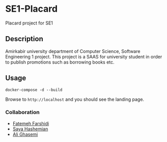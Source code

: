 # SE1-Placard
Placard project for SE1

## Description
Amirkabir university department of Computer Science, Software Engineering 1 project. 
This project is a SAAS for university student in order to publish promotions such as borrowing books etc.

## Usage
```angular2html
docker-compose -d --build
```
Browse to `http://localhost` and you should see the landing page. 



### Collaboration
- [Fatemeh Farshidi](https://github.com/fatemehfarshidi)
- [Saya Hashemian](https://github.com/sayahashemian)
- [Ali Ghasemi](https://github.com/alighasemi01)
